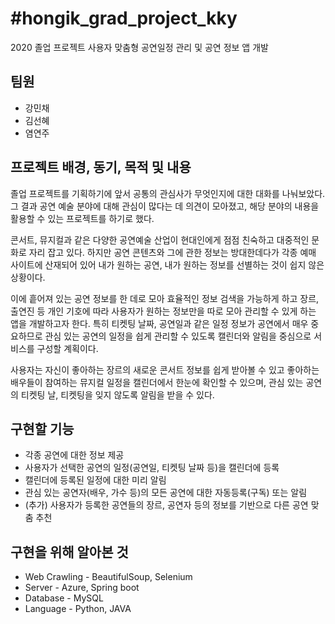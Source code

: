 #hongik_grad_project_kky
====
2020 졸업 프로젝트 
사용자 맞춤형 공연일정 관리 및 공연 정보 앱 개발



팀원
---
* 강민채
* 김선혜
* 염연주



프로젝트 배경, 동기, 목적 및 내용
---
졸업 프로젝트를 기획하기에 앞서 공통의 관심사가 무엇인지에 대한 대화를 나눠보았다. 
그 결과 공연 예술 분야에 대해 관심이 많다는 데 의견이 모아졌고, 해당 분야의 내용을 활용할 수 있는 프로젝트를 하기로 했다.

콘서트, 뮤지컬과 같은 다양한 공연예술 산업이 현대인에게 점점 친숙하고 대중적인 문화로 자리 잡고 있다. 
하지만 공연 콘텐츠와 그에 관한 정보는 방대한데다가 각종 예매 사이트에 산재되어 있어 내가 원하는 공연, 내가 원하는 정보를 선별하는 것이 쉽지 않은 상황이다. 

이에 흩어져 있는 공연 정보를 한 데로 모아 효율적인 정보 검색을 가능하게 하고 장르, 출연진 등 개인 기호에 따라 사용자가 원하는 정보만을 따로 모아 관리할 수 있게 하는 앱을 개발하고자 한다. 
특히 티켓팅 날짜, 공연일과 같은 일정 정보가 공연에서 매우 중요하므로 관심 있는 공연의 일정을 쉽게 관리할 수 있도록 캘린더와 알림을 중심으로 서비스를 구성할 계획이다. 

사용자는 자신이 좋아하는 장르의 새로운 콘서트 정보를 쉽게 받아볼 수 있고 좋아하는 배우들이 참여하는 뮤지컬 일정을 캘린더에서 한눈에 확인할 수 있으며, 관심 있는 공연의 티켓팅 날, 티켓팅을 잊지 않도록 알림을 받을 수 있다.



구현할 기능
---
* 각종 공연에 대한 정보 제공
* 사용자가 선택한 공연의 일정(공연일, 티켓팅 날짜 등)을 캘린더에 등록
* 캘린더에 등록된 일정에 대한 미리 알림
* 관심 있는 공연자(배우, 가수 등)의 모든 공연에 대한 자동등록(구독) 또는 알림
* (추가) 사용자가 등록한 공연들의 장르, 공연자 등의 정보를 기반으로 다른 공연 맞춤 추천



구현을 위해 알아본 것
---
* Web Crawling - BeautifulSoup, Selenium
* Server - Azure, Spring boot
* Database - MySQL
* Language - Python, JAVA
